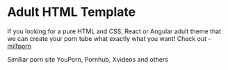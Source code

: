 # Adult HTML Template

If you looking for a pure HTML and CSS, React or Angular adult theme that we can create your porn tube what exactly what you want!
Check out - [milfporn](https://milfprime.com)

Similiar porn site YouPorn, Pornhub, Xvideos and others
